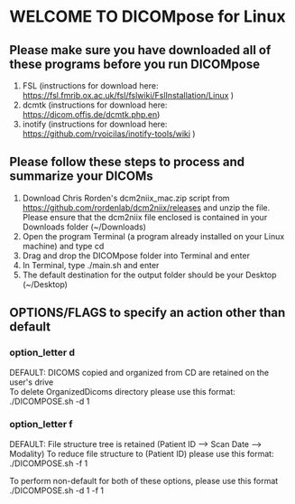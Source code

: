# WELCOME TO DICOMpose for Linux

## Please make sure you have downloaded all of these programs before you run DICOMpose
1. FSL (instructions for download here: https://fsl.fmrib.ox.ac.uk/fsl/fslwiki/FslInstallation/Linux )
2. dcmtk (instructions for download here: https://dicom.offis.de/dcmtk.php.en)  
3. inotify (instructions for download here: https://github.com/rvoicilas/inotify-tools/wiki )

## Please follow these steps to process and summarize your DICOMs 
 
1. Download Chris Rorden's dcm2niix_mac.zip script from https://github.com/rordenlab/dcm2niix/releases and unzip the file. Please ensure that the dcm2niix file enclosed is
contained in your Downloads folder (~/Downloads) 
2. Open the program Terminal (a program already installed on your Linux machine) and type cd
3. Drag and drop the DICOMpose folder into Terminal and enter 
4. In Terminal, type ./main.sh and enter
5. The default destination for the output folder should be your Desktop (~/Desktop)

## OPTIONS/FLAGS to specify an action other than default 

### option_letter d
DEFAULT: DICOMS copied and organized from CD are retained on the user's drive  
To delete OrganizedDicoms directory please use this format: ./DICOMPOSE.sh -d 1 

### option_letter f
DEFAULT: File structure tree is retained (Patient ID --> Scan Date --> Modality)
To reduce file structure to (Patient ID) please use this format: ./DICOMPOSE.sh -f 1

To perform non-default for both of these options, please use this format ./DICOMPOSE.sh -d 1 -f 1 


